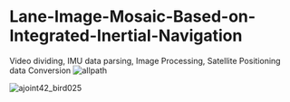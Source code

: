 # Lane-Image-Mosaic-Based-on-Integrated-Inertial-Navigation
Video dividing, IMU data parsing, Image Processing, Satellite Positioning data Conversion
![allpath](https://user-images.githubusercontent.com/60951105/184294359-c9f583bc-2eab-45dd-9a1d-d11d64a0247f.JPG)

![ajoint42_bird025](https://user-images.githubusercontent.com/60951105/184294627-564c7b65-7902-4ba0-921f-375d0e365160.jpg)
